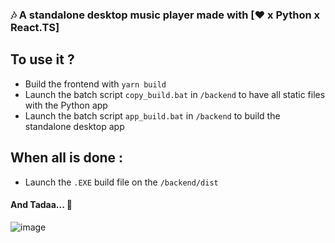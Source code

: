 ### 🎶 A standalone desktop music player made with **[❤ x Python x React.TS]**

## To use it ?

- Build the frontend with `yarn build`
- Launch the batch script `copy_build.bat` in `/backend` to have all static files with the Python app
- Launch the batch script `app_build.bat` in `/backend` to build the standalone desktop app

## When all is done :

- Launch the `.EXE` build file on the `/backend/dist`

#### And Tadaa... 🎉

![image](https://github.com/user-attachments/assets/c1234b40-6bfd-4ded-9b61-434be58cd827)
